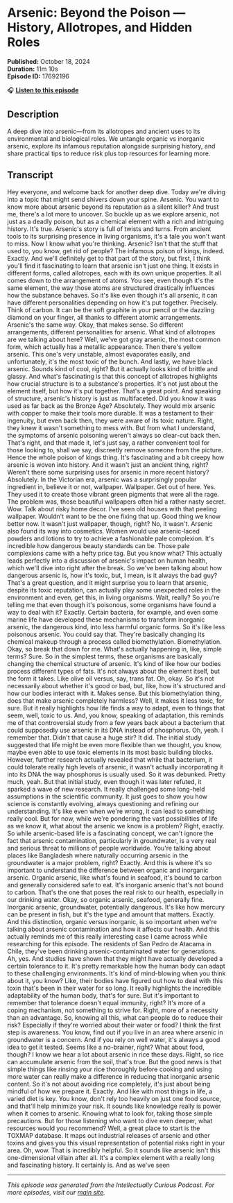 # Arsenic: Beyond the Poison — History, Allotropes, and Hidden Roles

**Published:** October 18, 2024  
**Duration:** 11m 10s  
**Episode ID:** 17692196

🎧 **[Listen to this episode](https://intellectuallycurious.buzzsprout.com/2529712/episodes/17692196-arsenic-beyond-the-poison-—-history-allotropes-and-hidden-roles)**

## Description

A deep dive into arsenic—from its allotropes and ancient uses to its environmental and biological roles. We untangle organic vs inorganic arsenic, explore its infamous reputation alongside surprising history, and share practical tips to reduce risk plus top resources for learning more.

## Transcript

Hey everyone, and welcome back for another deep dive. Today we're diving into a topic that might send shivers down your spine. Arsenic. You want to know more about arsenic beyond its reputation as a silent killer? And trust me, there's a lot more to uncover. So buckle up as we explore arsenic, not just as a deadly poison, but as a chemical element with a rich and intriguing history. It's true. Arsenic's story is full of twists and turns. From ancient tools to its surprising presence in living organisms, it's a tale you won't want to miss. Now I know what you're thinking. Arsenic? Isn't that the stuff that used to, you know, get rid of people? The infamous poison of kings, indeed. Exactly. And we'll definitely get to that part of the story, but first, I think you'll find it fascinating to learn that arsenic isn't just one thing. It exists in different forms, called allotropes, each with its own unique properties. It all comes down to the arrangement of atoms. You see, even though it's the same element, the way those atoms are structured drastically influences how the substance behaves. So it's like even though it's all arsenic, it can have different personalities depending on how it's put together. Precisely. Think of carbon. It can be the soft graphite in your pencil or the dazzling diamond on your finger, all thanks to different atomic arrangements. Arsenic's the same way. Okay, that makes sense. So different arrangements, different personalities for arsenic. What kind of allotropes are we talking about here? Well, we've got gray arsenic, the most common form, which actually has a metallic appearance. Then there's yellow arsenic. This one's very unstable, almost evaporates easily, and unfortunately, it's the most toxic of the bunch. And lastly, we have black arsenic. Sounds kind of cool, right? But it actually looks kind of brittle and glassy. And what's fascinating is that this concept of allotropes highlights how crucial structure is to a substance's properties. It's not just about the element itself, but how it's put together. That's a great point. And speaking of structure, arsenic's history is just as multifaceted. Did you know it was used as far back as the Bronze Age? Absolutely. They would mix arsenic with copper to make their tools more durable. It was a testament to their ingenuity, but even back then, they were aware of its toxic nature. Right, they knew it wasn't something to mess with. But from what I understand, the symptoms of arsenic poisoning weren't always so clear-cut back then. That's right, and that made it, let's just say, a rather convenient tool for those looking to, shall we say, discreetly remove someone from the picture. Hence the whole poison of kings thing. It's fascinating and a bit creepy how arsenic is woven into history. And it wasn't just an ancient thing, right? Weren't there some surprising uses for arsenic in more recent history? Absolutely. In the Victorian era, arsenic was a surprisingly popular ingredient in, believe it or not, wallpaper. Wallpaper. Get out of here. Yes. They used it to create those vibrant green pigments that were all the rage. The problem was, those beautiful wallpapers often hid a rather nasty secret. Wow. Talk about risky home decor. I've seen old houses with that peeling wallpaper. Wouldn't want to be the one fixing that up. Good thing we know better now. It wasn't just wallpaper, though, right? No, it wasn't. Arsenic also found its way into cosmetics. Women would use arsenic-laced powders and lotions to try to achieve a fashionable pale complexion. It's incredible how dangerous beauty standards can be. Those pale complexions came with a hefty price tag. But you know what? This actually leads perfectly into a discussion of arsenic's impact on human health, which we'll dive into right after the break. So we've been talking about how dangerous arsenic is, how it's toxic, but, I mean, is it always the bad guy? That's a great question, and it might surprise you to learn that arsenic, despite its toxic reputation, can actually play some unexpected roles in the environment and even, get this, in living organisms. Wait, really? So you're telling me that even though it's poisonous, some organisms have found a way to deal with it? Exactly. Certain bacteria, for example, and even some marine life have developed these mechanisms to transform inorganic arsenic, the dangerous kind, into less harmful organic forms. So it's like less poisonous arsenic. You could say that. They're basically changing its chemical makeup through a process called biomethylation. Biomethylation. Okay, so break that down for me. What's actually happening in, like, simple terms? Sure. So in the simplest terms, these organisms are basically changing the chemical structure of arsenic. It's kind of like how our bodies process different types of fats. It's not always about the element itself, but the form it takes. Like olive oil versus, say, trans fat. Oh, okay. So it's not necessarily about whether it's good or bad, but, like, how it's structured and how our bodies interact with it. Makes sense. But this biomethylation thing, does that make arsenic completely harmless? Well, it makes it less toxic, for sure. But it really highlights how life finds a way to adapt, even to things that seem, well, toxic to us. And, you know, speaking of adaptation, this reminds me of that controversial study from a few years back about a bacterium that could supposedly use arsenic in its DNA instead of phosphorus. Oh, yeah. I remember that. Didn't that cause a huge stir? It did. The initial study suggested that life might be even more flexible than we thought, you know, maybe even able to use toxic elements in its most basic building blocks. However, further research actually revealed that while that bacterium, it could tolerate really high levels of arsenic, it wasn't actually incorporating it into its DNA the way phosphorus is usually used. So it was debunked. Pretty much, yeah. But that initial study, even though it was later refuted, it sparked a wave of new research. It really challenged some long-held assumptions in the scientific community. It just goes to show you how science is constantly evolving, always questioning and refining our understanding. It's like even when we're wrong, it can lead to something really cool. But for now, while we're pondering the vast possibilities of life as we know it, what about the arsenic we know is a problem? Right, exactly. So while arsenic-based life is a fascinating concept, we can't ignore the fact that arsenic contamination, particularly in groundwater, is a very real and serious threat to millions of people worldwide. You're talking about places like Bangladesh where naturally occurring arsenic in the groundwater is a major problem, right? Exactly. And this is where it's so important to understand the difference between organic and inorganic arsenic. Organic arsenic, like what's found in seafood, it's bound to carbon and generally considered safe to eat. It's inorganic arsenic that's not bound to carbon. That's the one that poses the real risk to our health, especially in our drinking water. Okay, so organic arsenic, seafood, generally fine. Inorganic arsenic, groundwater, potentially dangerous. It's like how mercury can be present in fish, but it's the type and amount that matters. Exactly. And this distinction, organic versus inorganic, is so important when we're talking about arsenic contamination and how it affects our health. And this actually reminds me of this really interesting case I came across while researching for this episode. The residents of San Pedro de Atacama in Chile, they've been drinking arsenic-contaminated water for generations. Ah, yes. And studies have shown that they might have actually developed a certain tolerance to it. It's pretty remarkable how the human body can adapt to these challenging environments. It's kind of mind-blowing when you think about it, you know? Like, their bodies have figured out how to deal with this toxin that's been in their water for so long. It really highlights the incredible adaptability of the human body, that's for sure. But it's important to remember that tolerance doesn't equal immunity, right? It's more of a coping mechanism, not something to strive for. Right, more of a necessity than an advantage. So, knowing all this, what can people do to reduce their risk? Especially if they're worried about their water or food? I think the first step is awareness. You know, find out if you live in an area where arsenic in groundwater is a concern. And if you rely on well water, it's always a good idea to get it tested. Seems like a no-brainer, right? What about food, though? I know we hear a lot about arsenic in rice these days. Right, so rice can accumulate arsenic from the soil, that's true. But the good news is that simple things like rinsing your rice thoroughly before cooking and using more water can really make a difference in reducing that inorganic arsenic content. So it's not about avoiding rice completely, it's just about being mindful of how we prepare it. Exactly. And like with most things in life, a varied diet is key. You know, don't rely too heavily on just one food source, and that'll help minimize your risk. It sounds like knowledge really is power when it comes to arsenic. Knowing what to look for, taking those simple precautions. But for those listening who want to dive even deeper, what resources would you recommend? Well, a great place to start is the TOXMAP database. It maps out industrial releases of arsenic and other toxins and gives you this visual representation of potential risks right in your area. Oh, wow. That is incredibly helpful. So it sounds like arsenic isn't this one-dimensional villain after all. It's a complex element with a really long and fascinating history. It certainly is. And as we've seen

---
*This episode was generated from the Intellectually Curious Podcast. For more episodes, visit our [main site](https://intellectuallycurious.buzzsprout.com).*
